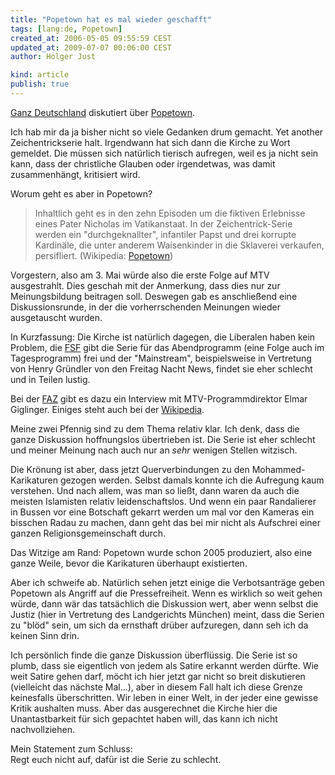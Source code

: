 ```yaml
---
title: "Popetown hat es mal wieder geschafft"
tags: [lang:de, Popetown]
created_at: 2006-05-05 09:55:59 CEST
updated_at: 2009-07-07 00:06:00 CEST
author: Holger Just

kind: article
publish: true
---
```


[Ganz Deutschland](http://www.bildblog.de/woerterbuch.html#ganzdeutschland) diskutiert über [Popetown](http://www.mtv.de/popetown/index.php).

Ich hab mir da ja bisher nicht so viele Gedanken drum gemacht. Yet another Zeichentrickserie halt. Irgendwann hat sich dann die Kirche zu Wort gemeldet. Die müssen sich natürlich tierisch aufregen, weil es ja nicht sein kann, dass der christliche Glauben oder irgendetwas, was damit zusammenhängt, kritisiert wird.

Worum geht es aber in Popetown?

>Inhaltlich geht es in den zehn Episoden um die fiktiven Erlebnisse eines Pater Nicholas im Vatikanstaat. In der Zeichentrick-Serie werden ein "durchgeknallter", infantiler Papst und drei korrupte Kardinäle, die unter anderem Waisenkinder in die Sklaverei verkaufen, persifliert. (Wikipedia: [Popetown](http://de.wikipedia.org/wiki/Popetown))

Vorgestern, also am 3. Mai würde also die erste Folge auf MTV ausgestrahlt. Dies geschah mit der Anmerkung, dass dies nur zur Meinungsbildung beitragen soll. Deswegen gab es anschließend eine Diskussionsrunde, in der die vorherrschenden Meinungen wieder ausgetauscht wurden.

In Kurzfassung: Die Kirche ist natürlich dagegen, die Liberalen haben kein Problem, die <a href="http://www.fsf.de/" title="Freiwillige Selbstkontrolle Fernsehen e.V.">FSF</a> gibt die Serie für das Abendprogramm (eine Folge auch im Tagesprogramm) frei und der "Mainstream", beispielsweise in Vertretung von Henry Gründler von den Freitag Nacht News, findet sie eher schlecht und in Teilen lustig.

Bei der [FAZ](http://www.faz.net/s/Rub8A25A66CA9514B9892E0074EDE4E5AFA/Doc~E239F800A74F74B228FCD713CB3A3FCE8~ATpl~Ecommon~Scontent.html) gibt es dazu ein Interview mit MTV-Programmdirektor Elmar Giglinger. Einiges steht auch bei der [Wikipedia](http://de.wikipedia.org/wiki/Popetown).

Meine zwei Pfennig sind zu dem Thema relativ klar. Ich denk, dass die ganze Diskussion hoffnungslos übertrieben ist. Die Serie ist eher schlecht und meiner Meinung nach auch nur an *sehr* wenigen Stellen witzisch.

Die Krönung ist aber, dass jetzt Querverbindungen zu den Mohammed-Karikaturen gezogen werden. Selbst damals konnte ich die Aufregung kaum verstehen. Und nach allem, was man so ließt, dann waren da auch die meisten Islamisten relativ leidenschaftslos. Und wenn ein paar Randalierer in Bussen vor eine Botschaft gekarrt werden um mal vor den Kameras ein bisschen Radau zu machen, dann geht das bei mir nicht als Aufschrei einer ganzen Religionsgemeinschaft durch.

Das Witzige am Rand: Popetown wurde schon 2005 produziert, also eine ganze Weile, bevor die Karikaturen überhaupt existierten.

Aber ich schweife ab. Natürlich sehen jetzt einige die Verbotsanträge geben Popetown als Angriff auf die Pressefreiheit. Wenn es wirklich so weit gehen würde, dann wär das tatsächlich die Diskussion wert, aber wenn selbst die Justiz (hier in Vertretung des Landgerichts München) meint, dass die Serien zu "blöd" sein, um sich da ernsthaft drüber aufzuregen, dann seh ich da keinen Sinn drin.

Ich persönlich finde die ganze Diskussion überflüssig. Die Serie ist so plumb, dass sie eigentlich von jedem als Satire erkannt werden dürfte. Wie weit Satire gehen darf, möcht ich hier jetzt gar nicht so breit diskutieren (vielleicht das nächste Mal...), aber in diesem Fall halt ich diese Grenze keinesfalls überschritten. Wir leben in einer Welt, in der jeder eine gewisse Kritik aushalten muss. Aber das ausgerechnet die Kirche hier die Unantastbarkeit für sich gepachtet haben will, das kann ich nicht nachvollziehen.

Mein Statement zum Schluss:  
Regt euch nicht auf, dafür ist die Serie zu schlecht.